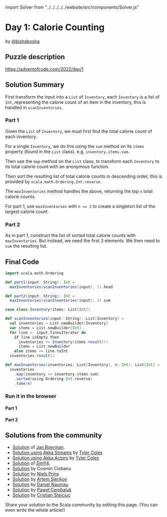 import Solver from "../../../../../website/src/components/Solver.js"

# Day 1: Calorie Counting
by [@bishabosha](https://twitter.com/bishabosha)

## Puzzle description

https://adventofcode.com/2022/day/1

## Solution Summary

First transform the input into a `List` of `Inventory`, each `Inventory` is a list of `Int`, representing the calorie
count of an item in the inventory, this is handled in `scanInventories`.

### Part 1

Given the `List` of `Inventory`, we must first find the total calorie count of each inventory.

For a single `Inventory`, we do this using the `sum` method on its `items` property (found in the `List` class). e.g. `inventory.items.sum`.

Then use the `map` method on the `List` class, to transform each `Inventory` to its total calorie count with an anonymous function.

Then sort the resulting list of total calorie counts in descending order, this is provided by `scala.math.Ordering.Int.reverse`.

The `maxInventories` method handles the above, returning the top `n` total calorie counts.

For part 1, use `maxInventories` with `n == 1` to create a singleton list of the largest calorie count.

### Part 2

As in part 1, construct the list of sorted total calorie counts with `maxInventories`. But instead, we need the first 3 elements. We then need to `sum` the resulting list.

## Final Code

```scala
import scala.math.Ordering

def part1(input: String): Int =
  maxInventories(scanInventories(input), 1).head

def part2(input: String): Int =
  maxInventories(scanInventories(input), 3).sum

case class Inventory(items: List[Int])

def scanInventories(input: String): List[Inventory] =
  val inventories = List.newBuilder[Inventory]
  var items = List.newBuilder[Int]
  for line <- input.linesIterator do
    if line.isEmpty then
      inventories += Inventory(items.result())
      items = List.newBuilder
    else items += line.toInt
  inventories.result()

def maxInventories(inventories: List[Inventory], n: Int): List[Int] =
  inventories
    .map(inventory => inventory.items.sum)
    .sorted(using Ordering.Int.reverse)
    .take(n)
```

### Run it in the browser

#### Part 1

<Solver puzzle="day01-part1" year="2022"/>

#### Part 2

<Solver puzzle="day01-part2" year="2022"/>

## Solutions from the community

- [Solution](https://github.com/Jannyboy11/AdventOfCode2022/blob/master/src/main/scala/day01/Day01.scala) of [Jan Boerman](https://twitter.com/JanBoerman95).
- [Solution using Akka Streams](https://gist.github.com/JavadocMD/e3bcb6de646442159da0dfe3c9b01e0b) by [Tyler Coles](https://gist.github.com/JavadocMD)
- [Solution using Akka Actors](https://gist.github.com/JavadocMD/9d5ce303c9e2a2ec9129f35a00d5b644) by [Tyler Coles](https://gist.github.com/JavadocMD)
- [Solution](https://github.com/SimY4/advent-of-code-scala/blob/master/src/main/scala/aoc/y2022/Day1.scala) of [SimY4](https://twitter.com/actinglikecrazy).
- [Solution](https://github.com/cosminci/advent-of-code/blob/master/src/main/scala/com/github/cosminci/aoc/_2022/Day1.scala) by Cosmin Ciobanu
- [Solution](https://github.com/prinsniels/AdventOfCode2022/blob/master/src/main/scala/day01.scala) by [Niels Prins](https://github.com/prinsniels)
- [Solution](https://github.com/sierikov/advent-of-code/blob/master/src/main/scala/sierikov/adventofcode/y2022/Day01.scala) by [Artem Sierikov](https://github.com/sierikov)
- [Solution](https://github.com/danielnaumau/code-advent-2022/blob/master/src/main/scala/com/adventofcode/Day1.scala) by [Daniel Naumau](https://github.com/danielnaumau)
- [Solution](https://github.com/AvaPL/Advent-of-Code-2022/tree/main/src/main/scala/day1) by [Paweł Cembaluk](https://github.com/AvaPL)
- [Solution](https://github.com/ciuckc/AOC22/blob/master/day1/calorie_count.scala) by [Cristian Steiciuc](https://github.com/ciuckc)

Share your solution to the Scala community by editing this page. (You can even write the whole article!)
